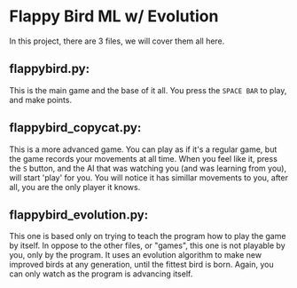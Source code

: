 # Flappy Bird ML w/ Evolution
In this project, there are 3 files, we will cover them all here.

## flappybird.py:
This is the main game and the base of it all.
You press the `SPACE BAR` to play, and make points.

## flappybird_copycat.py:
This is a more advanced game.
You can play as if it's a regular game, 
but the game records your movements at all time.
When you feel like it, press the `S` button, and the AI that was watching you (and was learning from you), 
will start 'play' for you. You will notice it has simillar movements to you, after all,
you are the only player it knows.

## flappybird_evolution.py:
This one is based only on trying to teach the program how to play the game by itself.
In oppose to the other files, or "games", this one is not playable by you, only by the program.
It uses an evolution algorithm to make new improved birds at any generation, 
until the fittest bird is born.
Again, you can only watch as the program is advancing itself.
